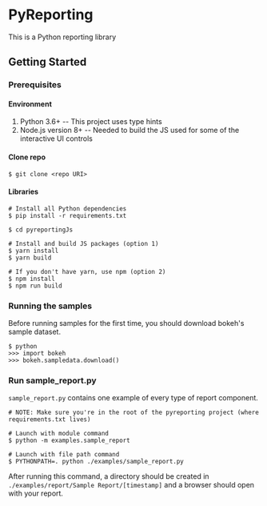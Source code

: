 # PyReporting
This is a Python reporting library 

## Getting Started

### Prerequisites

#### Environment
1) Python 3.6+ -- This project uses type hints 
1) Node.js version 8+ -- Needed to build the JS used for some of the interactive UI controls

#### Clone repo

    $ git clone <repo URI>

#### Libraries

    # Install all Python dependencies
    $ pip install -r requirements.txt
    
    $ cd pyreportingJs

    # Install and build JS packages (option 1)    
    $ yarn install
    $ yarn build
    
    # If you don't have yarn, use npm (option 2)
    $ npm install
    $ npm run build

### Running the samples
Before running samples for the first time, you should download bokeh's sample dataset.

    $ python
    >>> import bokeh
    >>> bokeh.sampledata.download()

### Run sample_report.py
`sample_report.py` contains one example of every type of report component.

    # NOTE: Make sure you're in the root of the pyreporting project (where requirements.txt lives) 

    # Launch with module command
    $ python -m examples.sample_report

    # Launch with file path command
    $ PYTHONPATH=. python ./examples/sample_report.py

After running this command, a directory should be created in `./examples/report/Sample Report/[timestamp]` and 
a browser should open with your report.
